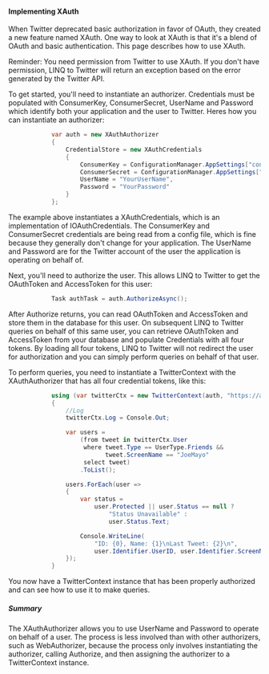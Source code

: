 #### Implementing XAuth

When Twitter deprecated basic authorization in favor of OAuth, they created a new feature named XAuth.  One way to look at XAuth is that it's a blend of OAuth and basic authentication.  This page describes how to use XAuth.

Reminder: You need permission from Twitter to use XAuth.  If you don't have permission, LINQ to Twitter will return an exception based on the error generated by the Twitter API.

To get started, you'll need to instantiate an authorizer.  Credentials must be populated with ConsumerKey, ConsumerSecret, UserName and Password which identify both your application and the user to Twitter.  Heres how you can instantiate an authorizer:

```c#
            var auth = new XAuthAuthorizer
            {
                CredentialStore = new XAuthCredentials
                {
                    ConsumerKey = ConfigurationManager.AppSettings["consumerKey"],
                    ConsumerSecret = ConfigurationManager.AppSettings["consumerSecret"],
                    UserName = "YourUserName",
                    Password = "YourPassword"
                }
            };
```
The example above instantiates a XAuthCredentials, which is an implementation of IOAuthCredentials. The ConsumerKey and ConsumerSecret credentials are being read from a config file, which is fine because they generally don't change for your application.  The UserName and Password are for the Twitter account of the user the application is operating on behalf of.

Next, you'll need to authorize the user.  This allows LINQ to Twitter to get the OAuthToken and AccessToken for this user:

```c#
            Task authTask = auth.AuthorizeAsync();
```
After Authorize returns, you can read OAuthToken and AccessToken and store them in the database for this user.  On subsequent LINQ to Twitter queries on behalf of this same user, you can retrieve OAuthToken and AccessToken from your database and populate Credentials with all four tokens.  By loading all four tokens, LINQ to Twitter will not redirect the user for authorization and you can simply perform queries on behalf of that user.

To perform queries, you need to instantiate a TwitterContext with the XAuthAuthorizer that has all four credential tokens, like this:

```C#
            using (var twitterCtx = new TwitterContext(auth, "https://api.twitter.com/1/", "https://search.twitter.com/"))
            {
                //Log
                twitterCtx.Log = Console.Out;

                var users =
                    (from tweet in twitterCtx.User
                     where tweet.Type == UserType.Friends &&
                           tweet.ScreenName == "JoeMayo"
                     select tweet)
                    .ToList();

                users.ForEach(user =>
                {
                    var status =
                        user.Protected || user.Status == null ?
                            "Status Unavailable" :
                            user.Status.Text;

                    Console.WriteLine(
                        "ID: {0}, Name: {1}\nLast Tweet: {2}\n",
                        user.Identifier.UserID, user.Identifier.ScreenName, status);
                });
            }
```
You now have a TwitterContext instance that has been properly authorized and can see how to use it to make queries.

##### Summary

The XAuthAuthorizer allows you to use UserName and Password to operate on behalf of a user.  The process is less involved than with other authorizers, such as WebAuthorizer, because the process only involves instantiating the authorizer, calling Authorize, and then assigning the authorizer to a TwitterContext instance.